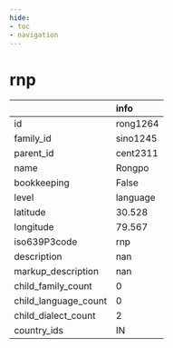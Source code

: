 ```yaml
---
hide:
- toc
- navigation
---
```

# rnp
|                      | info     |
|:---------------------|:---------|
| id                   | rong1264 |
| family_id            | sino1245 |
| parent_id            | cent2311 |
| name                 | Rongpo   |
| bookkeeping          | False    |
| level                | language |
| latitude             | 30.528   |
| longitude            | 79.567   |
| iso639P3code         | rnp      |
| description          | nan      |
| markup_description   | nan      |
| child_family_count   | 0        |
| child_language_count | 0        |
| child_dialect_count  | 2        |
| country_ids          | IN       |